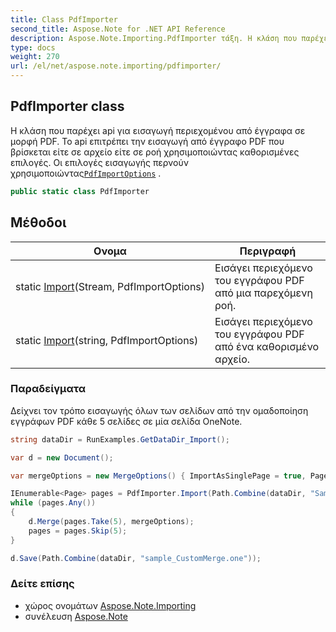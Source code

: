 ```yaml
---
title: Class PdfImporter
second_title: Aspose.Note for .NET API Reference
description: Aspose.Note.Importing.PdfImporter τάξη. Η κλάση που παρέχει api για εισαγωγή περιεχομένου από έγγραφα σε μορφή PDF. Το api επιτρέπει την εισαγωγή από έγγραφο PDF που βρίσκεται είτε σε αρχείο είτε σε ροή χρησιμοποιώντας καθορισμένες επιλογές. Οι επιλογές εισαγωγής περνούν χρησιμοποιώνταςPdfImportOptions .
type: docs
weight: 270
url: /el/net/aspose.note.importing/pdfimporter/
---
```

## PdfImporter class

Η κλάση που παρέχει api για εισαγωγή περιεχομένου από έγγραφα σε μορφή PDF. Το api επιτρέπει την εισαγωγή από έγγραφο PDF που βρίσκεται είτε σε αρχείο είτε σε ροή χρησιμοποιώντας καθορισμένες επιλογές. Οι επιλογές εισαγωγής περνούν χρησιμοποιώντας[`PdfImportOptions`](../pdfimportoptions/) .

```csharp
public static class PdfImporter
```

## Μέθοδοι

| Ονομα | Περιγραφή |
| --- | --- |
| static [Import](../../aspose.note.importing/pdfimporter/import/#import)(Stream, PdfImportOptions) | Εισάγει περιεχόμενο του εγγράφου PDF από μια παρεχόμενη ροή. |
| static [Import](../../aspose.note.importing/pdfimporter/import/#import_1)(string, PdfImportOptions) | Εισάγει περιεχόμενο του εγγράφου PDF από ένα καθορισμένο αρχείο. |

### Παραδείγματα

Δείχνει τον τρόπο εισαγωγής όλων των σελίδων από την ομαδοποίηση εγγράφων PDF κάθε 5 σελίδες σε μία σελίδα OneNote.

```csharp
string dataDir = RunExamples.GetDataDir_Import();

var d = new Document();

var mergeOptions = new MergeOptions() { ImportAsSinglePage = true, PageSpacing = 100 };

IEnumerable<Page> pages = PdfImporter.Import(Path.Combine(dataDir, "SampleGrouping.pdf"));
while (pages.Any())
{
    d.Merge(pages.Take(5), mergeOptions);
    pages = pages.Skip(5);
}

d.Save(Path.Combine(dataDir, "sample_CustomMerge.one"));
```

### Δείτε επίσης

* χώρος ονομάτων [Aspose.Note.Importing](../../aspose.note.importing/)
* συνέλευση [Aspose.Note](../../)



